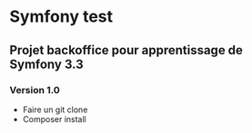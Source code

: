 Symfony test
====

## Projet backoffice pour apprentissage de Symfony 3.3

### Version 1.0

- Faire un git clone
- Composer install

